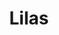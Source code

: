 ---
title: Lilas
date: 
draft: false

# descripcion
description : Aros espectaculares! En plata 925 y cristal Swarovski. Simplemente bellísimos.

materials: Plata 925

color: 

dimensions: Largo 7 cm

code: 01-10-1010

type: "Aros"

categories: []

price: $16.050,00

price_eftvo: $13.640,00

# Images
# first image will be shown in the product page
images:
  # - image: "images/path_to_image"
  # La ubicacion de las imagenes es imagenes/Aros/Aros.Cristal Swarovski/01-10-1010-lilas
  - image: "./images/aros/cristal_swarovski/01-10-1010-lilas_a.jpg"
  - image: "./images/aros/cristal_swarovski/01-10-1010-lilas_b.jpg"
---
